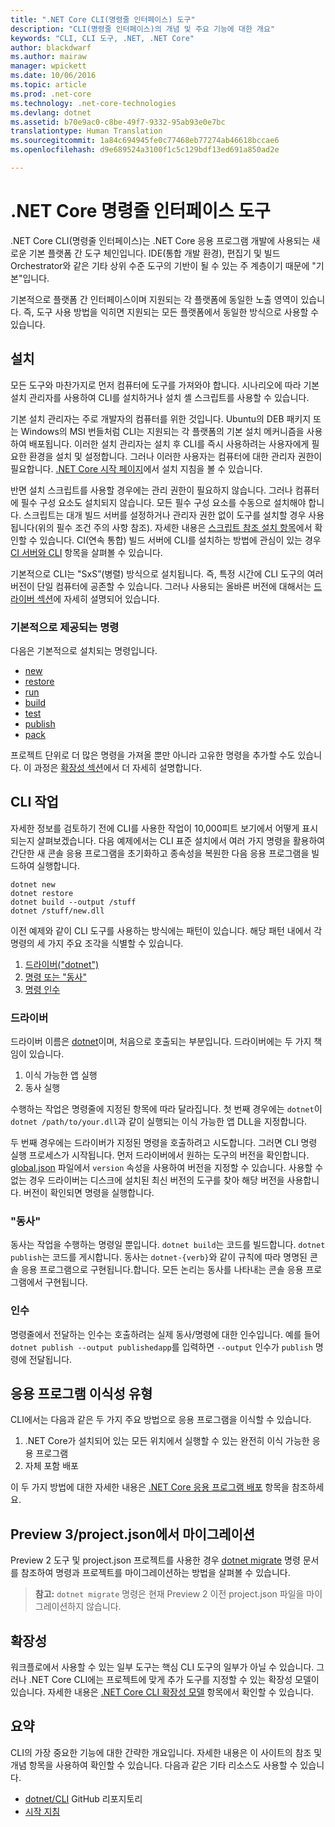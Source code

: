 ```yaml
---
title: ".NET Core CLI(명령줄 인터페이스) 도구"
description: "CLI(명령줄 인터페이스)의 개념 및 주요 기능에 대한 개요"
keywords: "CLI, CLI 도구, .NET, .NET Core"
author: blackdwarf
ms.author: mairaw
manager: wpickett
ms.date: 10/06/2016
ms.topic: article
ms.prod: .net-core
ms.technology: .net-core-technologies
ms.devlang: dotnet
ms.assetid: b70e9ac0-c8be-49f7-9332-95ab93e0e7bc
translationtype: Human Translation
ms.sourcegitcommit: 1a84c694945fe0c77468eb77274ab46618bccae6
ms.openlocfilehash: d9e689524a3100f1c5c129bdf13ed691a850ad2e

---
```


# <a name="net-core-command-line-interface-tools"></a>.NET Core 명령줄 인터페이스 도구

.NET Core CLI(명령줄 인터페이스)는 .NET Core 응용 프로그램 개발에 사용되는 새로운 기본 플랫폼 간 도구 체인입니다. IDE(통합 개발 환경), 편집기 및 빌드 Orchestrator와 같은 기타 상위 수준 도구의 기반이 될 수 있는 주 계층이기 때문에 "기본"입니다. 

기본적으로 플랫폼 간 인터페이스이며 지원되는 각 플랫폼에 동일한 노출 영역이 있습니다. 즉, 도구 사용 방법을 익히면 지원되는 모든 플랫폼에서 동일한 방식으로 사용할 수 있습니다. 

## <a name="installation"></a>설치
모든 도구와 마찬가지로 먼저 컴퓨터에 도구를 가져와야 합니다. 시나리오에 따라 기본 설치 관리자를 사용하여 CLI를 설치하거나 설치 셸 스크립트를 사용할 수 있습니다.

기본 설치 관리자는 주로 개발자의 컴퓨터를 위한 것입니다. Ubuntu의 DEB 패키지 또는 Windows의 MSI 번들처럼 CLI는 지원되는 각 플랫폼의 기본 설치 메커니즘을 사용하여 배포됩니다. 이러한 설치 관리자는 설치 후 CLI를 즉시 사용하려는 사용자에게 필요한 환경을 설치 및 설정합니다. 그러나 이러한 사용자는 컴퓨터에 대한 관리자 권한이 필요합니다. [.NET Core 시작 페이지](https://aka.ms/dotnetcoregs)에서 설치 지침을 볼 수 있습니다.

반면 설치 스크립트를 사용할 경우에는 관리 권한이 필요하지 않습니다. 그러나 컴퓨터에 필수 구성 요소도 설치되지 않습니다. 모든 필수 구성 요소를 수동으로 설치해야 합니다. 스크립트는 대개 빌드 서버를 설정하거나 관리자 권한 없이 도구를 설치할 경우 사용됩니다(위의 필수 조건 주의 사항 참조). 자세한 내용은 [스크립트 참조 설치 항목](dotnet-install-script.md)에서 확인할 수 있습니다. CI(연속 통합) 빌드 서버에 CLI를 설치하는 방법에 관심이 있는 경우 [CI 서버와 CLI](using-ci-with-cli.md) 항목을 살펴볼 수 있습니다. 

기본적으로 CLI는 "SxS”(병렬) 방식으로 설치됩니다. 즉, 특정 시간에 CLI 도구의 여러 버전이 단일 컴퓨터에 공존할 수 있습니다. 그러나 사용되는 올바른 버전에 대해서는 [드라이버 섹션](#driver)에 자세히 설명되어 있습니다. 

### <a name="what-commands-come-in-the-box"></a>기본적으로 제공되는 명령
다음은 기본적으로 설치되는 명령입니다.

* [new](dotnet-new.md)
* [restore](dotnet-restore.md)
* [run](dotnet-run.md)
* [build](dotnet-build.md)
* [test](dotnet-test.md)
* [publish](dotnet-publish.md)
* [pack](dotnet-pack.md)

프로젝트 단위로 더 많은 명령을 가져올 뿐만 아니라 고유한 명령을 추가할 수도 있습니다. 이 과정은 [확장성 섹션](#extensibility)에서 더 자세히 설명합니다. 

## <a name="working-with-the-cli"></a>CLI 작업

자세한 정보를 검토하기 전에 CLI를 사용한 작업이 10,000피트 보기에서 어떻게 표시되는지 살펴보겠습니다. 다음 예제에서는 CLI 표준 설치에서 여러 가지 명령을 활용하여 간단한 새 콘솔 응용 프로그램을 초기화하고 종속성을 복원한 다음 응용 프로그램을 빌드하여 실행합니다. 

```console
dotnet new
dotnet restore
dotnet build --output /stuff
dotnet /stuff/new.dll
```

이전 예제와 같이 CLI 도구를 사용하는 방식에는 패턴이 있습니다. 해당 패턴 내에서 각 명령의 세 가지 주요 조각을 식별할 수 있습니다.

1. [드라이버("dotnet")](#driver)
2. [명령 또는 "동사"](#the-verb)
3. [명령 인수](#the-arguments)

### <a name="driver"></a>드라이버
드라이버 이름은 [dotnet](dotnet.md)이며, 처음으로 호출되는 부분입니다. 드라이버에는 두 가지 책임이 있습니다.

1. 이식 가능한 앱 실행
2. 동사 실행

수행하는 작업은 명령줄에 지정된 항목에 따라 달라집니다. 첫 번째 경우에는 `dotnet`이 `dotnet /path/to/your.dll`과 같이 실행되는 이식 가능한 앱 DLL을 지정합니다. 

두 번째 경우에는 드라이버가 지정된 명령을 호출하려고 시도합니다. 그러면 CLI 명령 실행 프로세스가 시작됩니다. 먼저 드라이버에서 원하는 도구의 버전을 확인합니다. [global.json](global-json.md) 파일에서 `version` 속성을 사용하여 버전을 지정할 수 있습니다. 사용할 수 없는 경우 드라이버는 디스크에 설치된 최신 버전의 도구를 찾아 해당 버전을 사용합니다. 버전이 확인되면 명령을 실행합니다. 

### <a name="the-verb"></a>"동사"
동사는 작업을 수행하는 명령일 뿐입니다. `dotnet build`는 코드를 빌드합니다. `dotnet publish`는 코드를 게시합니다. 동사는 `dotnet-{verb}`와 같이 규칙에 따라 명명된 콘솔 응용 프로그램으로 구현됩니다.합니다. 모든 논리는 동사를 나타내는 콘솔 응용 프로그램에서 구현됩니다. 

### <a name="the-arguments"></a>인수
명령줄에서 전달하는 인수는 호출하려는 실제 동사/명령에 대한 인수입니다. 예를 들어 `dotnet publish --output publishedapp`를 입력하면 `--output` 인수가 `publish` 명령에 전달됩니다. 

## <a name="types-of-application-portability"></a>응용 프로그램 이식성 유형
CLI에서는 다음과 같은 두 가지 주요 방법으로 응용 프로그램을 이식할 수 있습니다.

1. .NET Core가 설치되어 있는 모든 위치에서 실행할 수 있는 완전히 이식 가능한 응용 프로그램
2. 자체 포함 배포

이 두 가지 방법에 대한 자세한 내용은 [.NET Core 응용 프로그램 배포](../deploying/index.md) 항목을 참조하세요. 

## <a name="migration-from-preview-3projectjson"></a>Preview 3/project.json에서 마이그레이션
Preview 2 도구 및 project.json 프로젝트를 사용한 경우 [dotnet migrate](dotnet-migrate.md) 명령 문서를 참조하여 명령과 프로젝트를 마이그레이션하는 방법을 살펴볼 수 있습니다. 

> **참고:** `dotnet migrate` 명령은 현재 Preview 2 이전 project.json 파일을 마이그레이션하지 않습니다. 

## <a name="extensibility"></a>확장성
워크플로에서 사용할 수 있는 일부 도구는 핵심 CLI 도구의 일부가 아닐 수 있습니다. 그러나 .NET Core CLI에는 프로젝트에 맞게 추가 도구를 지정할 수 있는 확장성 모델이 있습니다. 자세한 내용은 [.NET Core CLI 확장성 모델](extensibility.md) 항목에서 확인할 수 있습니다.

## <a name="summary"></a>요약
CLI의 가장 중요한 기능에 대한 간략한 개요입니다. 자세한 내용은 이 사이트의 참조 및 개념 항목을 사용하여 확인할 수 있습니다. 다음과 같은 기타 리소스도 사용할 수 있습니다.
* [dotnet/CLI](https://github.com/dotnet/cli/) GitHub 리포지토리
* [시작 지침](https://aka.ms/dotnetcoregs/)



<!--HONumber=Nov16_HO3-->


